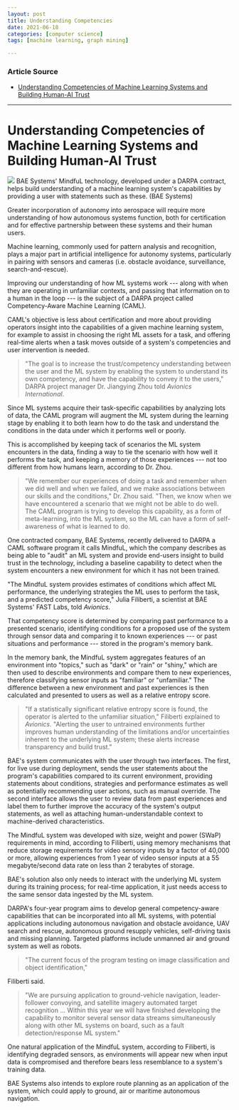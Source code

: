 ```yaml
---
layout: post
title: Understanding Competencies
date: 2021-06-18
categories: [computer science]
tags: [machine learning, graph mining]

---
```


### Article Source

* [Understanding Competencies of Machine Learning Systems and Building Human-AI Trust](https://www.aviationtoday.com/2020/07/20/understanding-competencies-machine-learning-systems-building-human-ai-trust/)


---


Understanding Competencies of Machine Learning Systems and Building Human-AI Trust
====


![](https://www.aviationtoday.com/wp-content/uploads/2020/07/mindful-bae.jpg)
BAE Systems' MindfuL technology, developed under a DARPA contract, helps build understanding of a machine learning system's capabilities by providing a user with statements such as these. (BAE Systems)

Greater incorporation of autonomy into aerospace will require more
understanding of how autonomous systems function, both for certification
and for effective partnership between these systems and their human
users.

Machine learning, commonly used for pattern analysis and recognition,
plays a major part in artificial intelligence for autonomy systems,
particularly in pairing with sensors and cameras (i.e. obstacle
avoidance, surveillance, search-and-rescue).


Improving our understanding of how ML systems work --- along with when
they are operating in unfamiliar contexts, and passing that information
on to a human in the loop --- is the subject of a DARPA project called
Competency-Aware Machine Learning (CAML).

CAML's objective is less about certification and more about providing
operators insight into the capabilities of a given machine learning
system, for example to assist in choosing the right ML assets for a
task, and offering real-time alerts when a task moves outside of a
system's competencies and user intervention is needed.

> "The goal is to increase the trust/competency understanding between the
user and the ML system by enabling the system to understand its own
competency, and have the capability to convey it to the users," DARPA
project manager Dr. Jiangying Zhou told *Avionics International*.

Since ML systems acquire their task-specific capabilities by analyzing
lots of data, the CAML program will augment the ML system during the
learning stage by enabling it to both learn how to do the task and
understand the conditions in the data under which it performs well or
poorly.

This is accomplished by keeping tack of scenarios the ML system
encounters in the data, finding a way to tie the scenario with how well
it performs the task, and keeping a memory of those experiences --- not
too different from how humans learn, according to Dr. Zhou.

> "We remember our experiences of doing a task and remember when we did
well and when we failed, and we make associations between our skills and
the conditions," Dr. Zhou said. "Then, we know when we have encountered
a scenario that we might not be able to do well. The CAML program is
trying to develop this capability, as a form of meta-learning, into the
ML system, so the ML can have a form of self-awareness of what is
learned to do.

One contracted company, BAE Systems, recently delivered to DARPA a CAML
software program it calls MindfuL, which the company describes as being
able to "audit" an ML system and provide end-users insight to build
trust in the technology, including a baseline capability to detect when
the system encounters a new environment for which it has not been
trained.

"The MindfuL system provides estimates of conditions which affect ML
performance, the underlying strategies the ML uses to perform the task,
and a predicted competency score," Julia Filiberti, a scientist at BAE
Systems' FAST Labs, told *Avionics*.

That competency score is determined by comparing past performance to a
presented scenario, identifying conditions for a proposed use of the
system through sensor data and comparing it to known experiences --- or
past situations and performance --- stored in the program's memory bank.

In the memory bank, the MindfuL system aggregates features of an
environment into "topics," such as "dark" or "rain" or "shiny," which
are then used to describe environments and compare them to new
experiences, therefore classifying sensor inputs as "familiar" or
"unfamiliar." The difference between a new environment and past
experiences is then calculated and presented to users as well as a
relative entropy score.

> "If a statistically significant relative entropy score is found, the
operator is alerted to the unfamiliar situation," Filiberti explained to
*Avionics*. "Alerting the user to untrained environments further
improves human understanding of the limitations and/or uncertainties
inherent to the underlying ML system; these alerts increase transparency
and build trust."

BAE's system communicates with the user through two interfaces. The
first, for live use during deployment, sends the user statements about
the program's capabilities compared to its current environment,
providing statements about conditions, strategies and performance
estimates as well as potentially recommending user actions, such as
manual override. The second interface allows the user to review data
from past experiences and label them to further improve the accuracy of
the system's output statements, as well as attaching
human-understandable context to machine-derived characteristics.

The MindfuL system was developed with size, weight and power (SWaP)
requirements in mind, according to Filiberti, using memory mechanisms
that reduce storage requirements for video sensory inputs by a factor of
40,000 or more, allowing experiences from 1 year of video sensor inputs
at a 55 megabyte/second data rate on less than 2 terabytes of storage.

BAE's solution also only needs to interact with the underlying ML system
during its training process; for real-time application, it just needs
access to the same sensor data ingested by the ML system.

DARPA's four-year program aims to develop general competency-aware
capabilities that can be incorporated into all ML systems, with
potential applications including autonomous navigation and obstacle
avoidance, UAV search and rescue, autonomous ground resupply vehicles,
self-driving taxis and missing planning. Targeted platforms include
unmanned air and ground system as well as robots.

> "The current focus of the program testing on image classification and
object identification," 

Filiberti said. 

>"We are pursuing application to
ground-vehicle navigation, leader-follower convoying, and satellite
imagery automated target recognition ... Within this year we will have
finished developing the capability to monitor several sensor data
streams simultaneously along with other ML systems on board, such as a
fault detection/response ML system."

One natural application of the MindfuL system, according to Filiberti,
is identifying degraded sensors, as environments will appear new when
input data is compromised and therefore bears less resemblance to a
system's training data.

BAE Systems also intends to explore route planning as an application of
the system, which could apply to ground, air or maritime autonomous
navigation.
